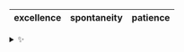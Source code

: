 | excellence | spontaneity | patience |
| :--------: | :---------: | :------: |

<details>
  <summary>✨</summary>
  These words are chosen at random each day. New words will appear here tomorrow morning.
</details>